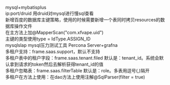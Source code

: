 mysql+mybatisplus  
ip:port/druid 用druid对mysql进行慢sql查看  
新增百度的数据库主键策略，使用的时候需要新增一个表同时拷贝resources的数据库操作文件    
在主方法上加@MapperScan("com.xfvape.uid")  
主键的类型使用type = IdType.ASSIGN_ID  
mysqlslap mysql压力测试工具 Percona Server+grafna     
多租户支持：frame.saas.support，默认不支持  
多租户表中的租户字段：frame.saas.tenant.filed 默认是：tenant_id。系统会默认拿到请求的token然后去解析获得tenant_id的值  
多租户忽略表：frame.saas.filterTable 默认是：role。多表用逗号(,)隔开  
多租户在方法上使用：在dao方法上使用注解@SqlParser(filter = true)  